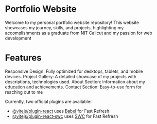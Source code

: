 # Portfolio Website

Welcome to my personal portfolio website repository! This website showcases my journey, skills, and projects, highlighting my accomplishments as a graduate from NIT Calicut and my passion for web development

# Features

Responsive Design: Fully optimized for desktops, tablets, and mobile devices.
Project Gallery: A detailed showcase of my projects with descriptions, technologies used.
About Section: Information about my education and achievements.
Contact Section: Easy-to-use form for reaching out to me


Currently, two official plugins are available:

- [@vitejs/plugin-react](https://github.com/vitejs/vite-plugin-react/blob/main/packages/plugin-react/README.md) uses [Babel](https://babeljs.io/) for Fast Refresh
- [@vitejs/plugin-react-swc](https://github.com/vitejs/vite-plugin-react-swc) uses [SWC](https://swc.rs/) for Fast Refresh
